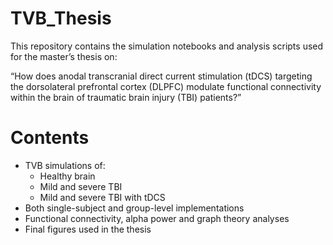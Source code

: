 # TVB_Thesis

This repository contains the simulation notebooks and analysis scripts used for the master’s thesis on:

“How does anodal transcranial direct current stimulation (tDCS) targeting the dorsolateral prefrontal cortex (DLPFC) modulate functional connectivity within the brain of traumatic brain injury (TBI) patients?”

# Contents

- TVB simulations of:
  - Healthy brain
  - Mild and severe TBI
  - Mild and severe TBI with tDCS
- Both single-subject and group-level implementations
- Functional connectivity, alpha power and graph theory analyses
- Final figures used in the thesis 
